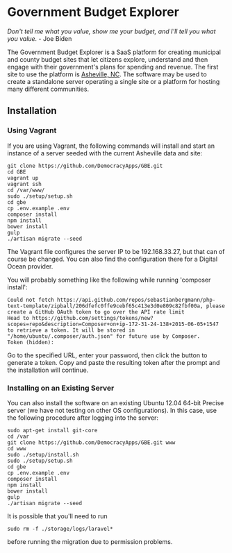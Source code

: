 # Government Budget Explorer

_Don't tell me what you value, show me your budget, and I'll tell you what you value._ - Joe Biden

The Government Budget Explorer is a SaaS platform for creating municipal and county budget sites that
let citizens explore, understand and then engage with their government's plans for spending and revenue. The
first site to use the platform is [Asheville, NC](http://avlbudget.org). The software may be used to create a
standalone server operating a single site or a platform for hosting many different communities. 



## Installation

### Using Vagrant
If you are using Vagrant, the following commands will install and start an instance of a server seeded with the
current Asheville data and site:

    git clone https://github.com/DemocracyApps/GBE.git
    cd GBE
    vagrant up
    vagrant ssh
    cd /var/www/
    sudo ./setup/setup.sh
    cd gbe
    cp .env.example .env
    composer install
    npm install
    bower install
    gulp
    ./artisan migrate --seed
    
The Vagrant file configures the server IP to be 192.168.33.27, but that can of course be changed. You can also find the 
configuration there for a Digital Ocean provider.

You  will probably something like the following while running 'composer install':


    Could not fetch https://api.github.com/repos/sebastianbergmann/php-text-template/zipball/206dfefc0ffe9cebf65c413e3d0e809c82fbf00a, please create a GitHub OAuth token to go over the API rate limit
    Head to https://github.com/settings/tokens/new?scopes=repo&description=Composer+on+ip-172-31-24-138+2015-06-05+1547
    to retrieve a token. It will be stored in "/home/ubuntu/.composer/auth.json" for future use by Composer.
    Token (hidden): 

Go to the specified URL, enter your password, then click the button to generate a token. Copy and paste the resulting
token after the prompt and the installation will continue.

### Installing on an Existing Server

You can also install the software on an existing Ubuntu 12.04 64-bit Precise server (we have not testing on other OS 
configurations). In this case, use the following procedure after logging into the server:

    sudo apt-get install git-core
    cd /var
    git clone https://github.com/DemocracyApps/GBE.git www
    cd www
    sudo ./setup/install.sh
    sudo ./setup/setup.sh
    cd gbe
    cp .env.example .env
    composer install
    npm install
    bower install
    gulp
    ./artisan migrate --seed
    
It is possible that you'll need to run
    
    sudo rm -f ./storage/logs/laravel*

before running the migration due to permission problems.

